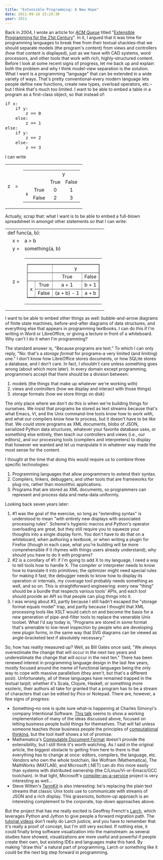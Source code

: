 ```yaml
---
title: "Extensible Programming: A New Hope"
date: 2011-09-16 15:24:30
year: 2011
---
```

Back in 2004, I wrote an article for <a href="http://queue.acm.org"><cite>ACM Queue</cite></a> titled "<a href="http://queue.acm.org/detail.cfm?id=1039534">Extensible Programming for the 21st Century</a>". In it, I argued that it was time for programming languages to break free from their textual shackles–that we should separate models (the program's content) from views and controllers (how that content is displayed), just as we have with CAD systems, word processors, and other tools that work with rich, highly-structured content. Before I look at some recent signs of progress, let me back up and explain both the problem and why I think model-view separation is the solution. What I want is a programming "language" that can be extended in a wide variety of ways. That's pretty conventional–every modern language lets people define new functions, create new types, overload operators, etc.–but I think that's much too limited. I want to be able to embed a table in a program as a first-class object, so that instead of:
<pre>if x:
    if y:
        z == 0
    else:
        z == 1
else:
    if y:
        z == 2
    else:
        z == 3</pre>
I can write
<table>
<tbody>
<tr>
<td valign="center">z</td>
<td valign="center">=</td>
<td>
<table>
<tbody>
<tr>
<td colspan="2"></td>
<td colspan="2" align="center" valign="center">y</td>
</tr>
<tr>
<td colspan="2"></td>
<td align="center" valign="center">True</td>
<td align="center" valign="center">False</td>
</tr>
<tr>
<td rowspan="2" align="center" valign="center">x</td>
<td align="center" valign="center">True</td>
<td align="center" valign="center">0</td>
<td align="center" valign="center">1</td>
</tr>
<tr>
<td align="center" valign="center">False</td>
<td align="center" valign="center">2</td>
<td align="center" valign="center">3</td>
</tr>
</tbody>
</table>
</td>
</tr>
</tbody>
</table>
Actually, scrap that: what I want is to be able to embed a full-blown spreadsheet in amongst other statements so that I can write:
<table>
<tbody>
<tr>
<td colspan="3">def func(a, b):</td>
</tr>
<tr>
<td></td>
<td>x =</td>
<td>a &gt; b</td>
</tr>
<tr>
<td></td>
<td>y =</td>
<td>something(a, b)</td>
</tr>
<tr>
<td></td>
<td>z =</td>
<td>
<table>
<tbody>
<tr>
<td>
<table border="1">
<tbody>
<tr>
<td colspan="2"></td>
<td colspan="2" align="center" valign="center">y</td>
</tr>
<tr>
<td colspan="2"></td>
<td align="center" valign="center">True</td>
<td align="center" valign="center">False</td>
</tr>
<tr>
<td rowspan="2" align="center" valign="center">x</td>
<td align="center" valign="center">True</td>
<td align="center" valign="center">a + 1</td>
<td align="center" valign="center">b + 1</td>
</tr>
<tr>
<td align="center" valign="center">False</td>
<td align="center" valign="center">(a + b) - 1</td>
<td align="center" valign="center">a + b</td>
</tr>
</tbody>
</table>
</td>
</tr>
</tbody>
</table>
</td>
</tr>
</tbody>
</table>
I want to be able to embed other things as well: bubble-and-arrow diagrams of finite state machines, before-and-after diagrams of data structures, and everything else that appears in programming textbooks. I can do this if I'm writing in Word or LibreOffice, or giving a lecture in front of a whiteboard. Why can't I do it when I'm programming?

The standard answer is, "Because programs are text." To which I can only reply, "No: that's a <em>storage format</em> for programs–a very limited (and limiting) one." I don't know how LibreOffice stores documents, or how SQLite stores a database, and I don't care. In fact, I <em>shouldn't</em> care unless something goes wrong (about which more later). In every domain except programming, programmers accept that there should be a division between:
<ol>
	<li>models (the things that make up whatever we're working with)</li>
	<li>views and controllers (how we display and interact with those things)</li>
	<li>storage formats (how we store things on disk)</li>
</ol>
The only place where we don't do this is when we're building things for ourselves. We insist that programs be stored as text streams because that's what Emacs, Vi, and the Unix command-line tools know how to work with, and what our compilers know how to process, but it doesn't have to be like that. We could store programs as XML documents, blobs of JSON, serialized Python data structures, whatever your favorite database uses, or something else entirely, then teach our controllers and views (i.e., our editors), and our processing tools (compilers and interpreters) to display that however we wanted and let us manipulate it in whatever way made the most sense for the content.

I thought at the time that doing this would require us to combine three specific technologies:
<ol>
	<li>Programming languages that allow programmers to extend their syntax.</li>
	<li>Compilers, linkers, debuggers, and other tools that are frameworks for plug-ins, rather than monolithic applications.</li>
	<li>Programs that are stored as XML documents, so programmers can represent and process data and meta-data uniformly.</li>
</ol>
Looking back seven years later:
<ol>
	<li>#1 was the goal of the exercise, so long as "extending syntax" is understood to mean "with entirely new displays with associated processing rules". Scheme's hygienic macros and Python's operator overloading are great, but they still require you to squeeze your thoughts into a single display form. You don't have to do that on a whiteboard, when authoring a textbook, or when writing a plugin for Firefox (though in each case, what you're building will be more comprehensible if it rhymes with things users already understand); why should you have to do it with programs?</li>
	<li>#2 is a corollary of #1: if I'm going to add X to my language, I need a way to tell tools how to handle X. The compiler or interpreter needs to know how to translate it into primitives; the optimizer might need special rules for making it fast; the debugger needs to know how to display its operation or internals, my coverage tool probably needs something as well, and so on. This is straightforward engineering: every new "thing" should be a bundle that respects various tools' APIs, and each tool should provide an API so that people can plug things into it.</li>
	<li>I was wrong about #3, partly because I still hadn't escaped the "storage format equals model" trap, and partly because I thought that XML processing tools like XSLT would catch on and become the basis for a new generation of pipe-and-filter tools to replace the venerable Unix toolset. What I'd say today is, "Programs are stored in some format that's amenable to low-level inspection by people who are developing new plugin forms, in the same way that SVG diagrams can be viewed as angle-bracketed text if absolutely necessary."</li>
</ol>
So, how has reality measured up? Well, as Bill Gates once said, "We always overestimate the change that will occur in the next two years and underestimate the change that will occur in the next ten." There has been renewed interest in programming language design in the last few years, mostly focused around the meme of functional languages being the only way to cope with massive parallelism (they aren't, but that's a different post). Unfortunately, all of these languages have remained trapped in the textual tarpit: whether it's Scala, Clojure, Haskell, or something more esoteric, their authors all take for granted that a program has to be a stream of characters that can be edited by Pico or Notepad. There are, however, a few signs of progress:
<ul>
	<li>Something–no one is quite sure what–is happening at Charles Simonyi's company Intentional Software. <a href="http://msdn.microsoft.com/en-us/data/dd727740.aspx">This talk</a> seems to show a working implementation of many of the ideas discussed above, focused on letting business people build things for themselves. That will fail unless someone teaches those business people the principles of <a href="http://blog.jonudell.net/2011/01/24/seven-ways-to-think-like-the-web/">computational</a> <a href="https://software-carpentry.org/4_0/softeng/principles/">thinking</a>, but the tool itself shows a lot of promise.</li>
	<li>Mathematica's <a href="http://www.wolfram.com/news/cdf-computable-document-format-released.html">Computable Document Format</a> doesn't provide the extensibility, but I still think it's worth watching. As I said in the original article, the biggest obstacle to getting from here to there is that everything has to change at once: editors, compilers, the language, etc. Vendors who own the whole toolchain, like Wolfram (Mathematica), The MathWorks (MATLAB), and Microsoft (.NET) can do this more easily than systems with distributed ownership (the C/Linux/Vi-or-Emacs/GCC toolchain). In that light, Microsoft's <a href="http://www.techworld.com.au/article/401071/microsoft_previews_compiler-as-a-service_software/">compiler-as-a-service</a> project is very interesting as well...</li>
	<li>Steve Witten's <a href="http://acko.net/blog/on-termkit">TermKit</a> is also interesting: he's replacing the plain text streams that classic Unix tools use to communicate with streams of JSON and a rich display. This grassroots, bottom-up approach is an interesting complement to the corporate, top-down approaches above.</li>
</ul>
But the project that has me really excited is Geoffrey French's <a href="https://sites.google.com/site/larchenv/">Larch</a>, which leverages Python and Jython to give people a forward migration path. The <a href="https://sites.google.com/site/larchenv/video-tutorials">tutorial videos</a> don't really do Larch justice, and you have to remember that it's really a proof of concept, but I'm still very excited. If nothing else, it could finally bring software visualization into the mainstream: as several studies have showed, visualizations are more useful and powerful if people create their own, but existing IDEs and languages make this hard. By making "draw this" a natural part of programming, Larch or something like it could be the next big step forward in programming.
